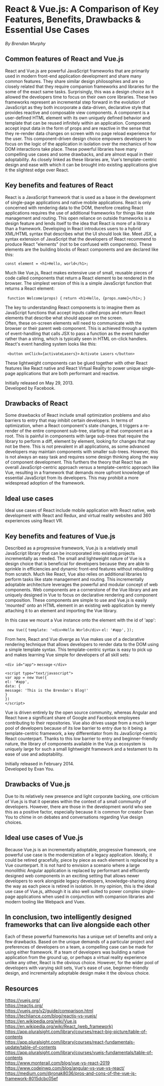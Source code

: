 # React & Vue.js: A Comparison of Key Features, Benefits, Drawbacks & Essential Use Cases  
*By Brendan Murphy*

## Common features of React and Vue.js
React and Vue.js are powerful JavaScript frameworks that are primarily used in modern front-end application development and share many common features. They share similar design philosophies and are so closely related that they require companion frameworks and libraries for the some of the exact same tasks. Surprisingly, this was a design <em>choice</em> as it allowed the developers time to focus on their own core libraries. These two frameworks represent an incremental step forward in the evolution of JavaScript as they both incorporate a data-driven, declarative style that provides reactive and composable view components. A component is a user-defined HTML element with its own uniquely defined behavior and template that can be reused infinitely within an application. Components accept input data in the form of props and are reactive in the sense that they re-render data changes on screen with no page reload experience for the user. This component-driven design choice empowers developers to focus on the logic of the application in isolation over the mechanics of how DOM interactions take place. These powerful libraries have many compelling use cases and some drawbacks, and are almost equal in their adoptability. As closely linked as these libraries are, Vue's template-centric design and ease with which it can be brought into existing applications give it the slightest edge over React.

## Key benefits and features of React
React is a JavaScript framework that is used as a base in the development of single-page applications and native mobile applications. React is only concerned with rendering data to the DOM, therefore creating React applications requires the use of additional frameworks for things like state management and routing. This open reliance on outside frameworks is a design feature and lends itself to the idea that React is more of a library than a framework. Developing in React introduces users to a hybrid XML/HTML syntax that describes what the UI should look like. Meet JSX, a syntax extension of JavaScript that the developers of React recommend to produce React "elements" (not to be confused with components). These elements are the building blocks of React components and are declared like this:   

```const element = <h1>Hello, world</h1>;```

Much like Vue.js, React makes extensive use of small, reusable pieces of code called components that return a React element to be rendered in the browser. The simplest version of this is a simple JavaScript function that returns a React element: 

``` function Welcome(props) {```
```return <h1>Hello, {props.name}</h1>;```
```} ```

The key to understanding React components is to imagine them as JavaScript functions that accept inputs called props and return React elements that describe what should appear on the screen.   
Often, these on-screen elements will need to communicate with the browser or their parent web component. This is achieved through a system of event-handling that calls JSX to pass a function as the event handler rather than a string, which is typically seen in HTML on-click handlers. React's event handling system looks like this:

``` <button onClick={activateLasers}>```
```Activate Lasers```
```</button> ```

These lightweight components can be glued together with other React features like React native and React Virtual Reality to power unique single-page applications that are both performant and reactive.

Initially released on May 29, 2013.  
Developed by Facebook.   

## Drawbacks of React
Some drawbacks of React include small optimization problems and also barriers to entry that may inhibit certain developers. In terms of optimization, when a React component's state changes, it triggers a re-render of the entire component sub-tree, starting at that component as a root. This is painful in components with large sub-trees that require the library to perform a diff, element by element, looking for changes that may not be there. This is not prevalent in all applications, as some advanced developers may maintain components with smaller sub-trees. However, this is not always an easy task and requires some design thinking along the way of component development. This furthers the theory that React has an overall JavaScript-centric approach versus a template-centric approach like Vue, resulting in a framework that demands more upfront knowledge of essential JavaScript from its developers. This may prohibit a more widespread adoption of the framework.

## Ideal use cases
Ideal use cases of React include mobile application with React native, web development with React and Redux, and virtual reality websites and 360 experiences using React VR.  

## Key benefits and features of Vue.js  
Described as a progressive framework, Vue.js is a relatively small JavaScript library that can be incorporated into existing projects incrementally as needed. The small and lightweight nature of Vue is a design choice that is beneficial for developers because they are able to sprinkle in efficiencies and dynamic front-end features without rebuilding from scratch. Much like React, Vue also relies on additional libraries to perform tasks like state management and routing. This incrementally adoptable architecture leverages the powerful and modular concept of web components. Web components are a cornerstone of the Vue library and are uniquely designed in Vue to focus on declarative rendering and component composition. These components are simple to use and Vue.js is easily 'mounted' onto an HTML element in an existing web application by merely attaching it to an element and importing the Vue library.

In this case we mount a Vue instance onto the element with the id of 'app':

``` new Vue({```
```template: '<div>Hello World</div>```
```el: '#app',```
```});```

From here, React and Vue diverge as Vue makes use of a declarative rendering technique that allows developers to render data to the DOM using a simple template syntax. This template-centric syntax is easy to pick up and makes learning Vue simple for developers of all skill sets:  

```<div id="app">```
     ```message``` 
```</div>```  

```<script type="text/javascript">```  
    ```var app = new Vue({```  
        ```el: '#app',```  
        ```data: {```  
            ```message: 'This is the Brendan's Blog!'```  
        ```}```  
    ```})```  
```</script>```  

Vue is driven entirely by the open source community, whereas Angular and React have a significant share of Google and Facebook employees contributing to their repositories. Vue also drives usage from a much larger pool of developers because of its low barrier to entry due to it being a template-centric framework, a key differentiator from its JavaScript-centric React counterpart. Thanks to this low barrier to entry and beginner-friendly nature, the library of components available in the Vue.js ecosystem is uniquely large for such a small lightweight framework and a testament to its ease of use and adoptability.  

Initially released in February 2014.  
Developed by Evan You.    

## Drawbacks of Vue.js  
Due to its relatively new presence and light corporate backing, one criticism of Vue.js is that it operates within the context of a small community of developers. However, there are those in the development world who see this as a positive factor, especially because it is common for creator Evan You to chime in on debates and conversations regarding Vue design choices.

## Ideal use cases of Vue.js  
Because Vue.js is an incrementally adoptable, progressive framework, one powerful use case is the modernization of a legacy application. Ideally, it could be retired gracefully, piece by piece as each element is replaced by a Vue counterpart. It is not hard to envision a scenario where a large monolithic Angular application is replaced by performant and efficiently designed web components in an exciting setting that allows newer developers to work alongside legacy developers, knowledge-sharing along the way as each piece is retired in isolation. In my opinion, this is the ideal use case of Vue.js, although it is also well suited to power complex single-page applications when used in conjunction with companion libraries and modern tooling like Webpack and Vuex.

## In conclusion, two intelligently designed frameworks that can live alongside each other
Each of these powerful frameworks has a unique set of benefits and only a few drawbacks. Based on the unique demands of a particular project and preferences of developers on a team, a compelling case can be made for using either framework. If a team of developers was building a native application from the ground up, or perhaps a virtual reality experience unlike any other, React is the obvious choice. However, for the wider pool of developers with varying skill sets, Vue's ease of use, beginner-friendly design, and incrementally adoptable design make it the obvious choice.

## Resources  
https://vuejs.org/  
https://reactjs.org/  
https://vuejs.org/v2/guide/comparison.html  
https://techliance.com/blog/reactjs-vs-vuejs/  
https://en.wikipedia.org/wiki/Vue.js  
https://en.wikipedia.org/wiki/React_(web_framework)   
https://app.pluralsight.com/library/courses/react-big-picture/table-of-contents  
https://app.pluralsight.com/library/courses/react-fundamentals-update/table-of-contents  
https://app.pluralsight.com/library/courses/vuejs-fundamentals/table-of-contents  
https://www.monterail.com/blog/vue-vs-react-2019  
https://www.codeinwp.com/blog/angular-vs-vue-vs-react/  
https://medium.com/@ronak8036/pros-and-cons-of-the-vue-js-framework-8015dcbc05ef




